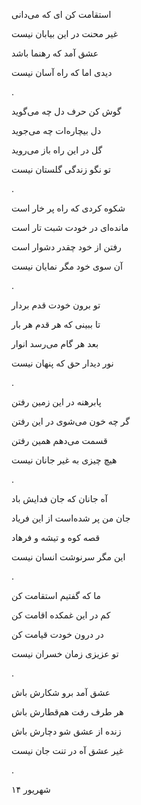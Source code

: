 <!--
.. title: فاستقم
.. slug: fastaghem
.. date: 2024-09-14 21:16:00 UTC
.. tags: غزل, غزل‌واره 
.. category: 
.. link: 
.. description: 
.. type: text
-->

استقامت کن ای که می‌دانی

غیر محنت در این بیابان نیست 

عشق آمد که رهنما باشد

دیدی اما که راه آسان نیست

.


گوش کن حرف دل چه می‌گوید

دل بیچاره‌ات چه می‌جوید

گل در این راه باز می‌روید

تو نگو زندگی گلستان نیست

.


شکوه کردی که راه پر خار است 

مانده‌ای در خودت شبت تار است

رفتن از خود چقدر دشوار است 

آن سوی خود مگر نمایان نیست

.


تو برون خودت قدم بردار

تا ببینی که هر قدم هر بار

بعد هر گام می‌‌رسد انوار 

نور دیدار حق که پنهان نیست

.


پابرهنه در این زمین رفتن 

گر چه خون می‌شوی در این رفتن

قسمت می‌دهم همین رفتن 

هیچ چیزی به غیر جانان نیست 

.


آه جانان که جان فدایش باد

جان من پر شده‌است از این فریاد

قصه کوه و تیشه و فرهاد

این مگر سرنوشت انسان نیست

.


ما که گفتیم استقامت کن

کم در این غمکده اقامت کن

در درون خودت قیامت کن

تو عزیزی زمان خسران نیست

.


عشق آمد برو شکارش باش

هر طرف رفت هم‌قطارش باش 

زنده از عشق شو دچارش باش

غیر عشق آه در تنت جان نیست

.


۱۴ شهریور  

